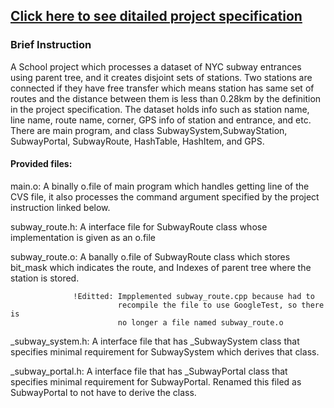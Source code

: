 ## [Click here to see ditailed project specification](http://www.compsci.hunter.cuny.edu/~sweiss/course_materials/csci335/assignments_s19/project2_phase2.pdf)

### Brief Instruction

A School project which processes a dataset of NYC subway entrances using parent
tree, and it creates disjoint sets of stations. Two stations are connected if 
they have free transfer which means station has same set of routes and the 
distance between them is less than 0.28km by the definition in the project
specification. The dataset holds info such as station name, line name, 
route name, corner, GPS info of station and entrance, and etc. There are 
main program, and class SubwaySystem,SubwayStation, SubwayPortal, SubwayRoute, 
HashTable, HashItem, and GPS.

#### Provided files:

main.o:           A binally o.file of main program which handles getting line of 
                  the CVS file, it also processes the command argument specified 
                  by the project instruction linked below.
        

subway_route.h:   A interface file for SubwayRoute class whose implementation
                  is given as an o.file  
                 
subway_route.o:   A banally o.file of SubwayRoute class which stores bit_mask
                  which indicates the route, and Indexes of parent tree where
                  the station is stored.
 
                  !Editted: Impplemented subway_route.cpp because had to 
                            recompile the file to use GoogleTest, so there is
                            no longer a file named subway_route.o
                 

_subway_system.h: A interface file that has _SubwaySystem class that specifies
                  minimal requirement for SubwaySystem which derives that class.

_subway_portal.h: A interface file that has _SubwayPortal class that specifies
                  minimal requirement for SubwayPortal. Renamed this filed 
                  as SubwayPortal to not have to derive the class.


           
